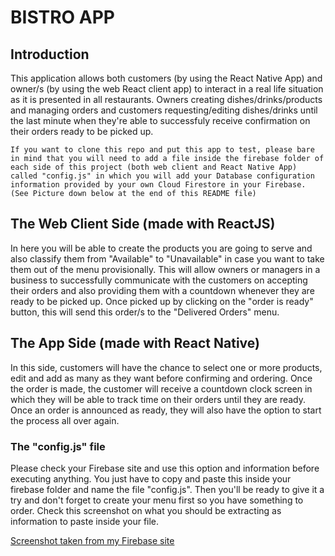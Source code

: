 # BISTRO APP

## Introduction

This application allows both customers (by using the React Native App) and owner/s (by using the web React client app) to interact in a real life situation as it is presented in all restaurants. Owners creating dishes/drinks/products and managing orders and customers requesting/editing dishes/drinks until the last minute when they're able to successfuly receive confirmation on their orders ready to be picked up.

`If you want to clone this repo and put this app to test, please bare in mind that you will need to add a file inside the firebase folder of each side of this project (both web client and React Native App) called "config.js" in which you will add your Database configuration information provided by your own Cloud Firestore in your Firebase. (See Picture down below at the end of this README file)`

## The Web Client Side (made with ReactJS)

In here you will be able to create the products you are going to serve and also classify them from "Available" to "Unavailable" in case you want to take them out of the menu provisionally. This will allow owners or managers in a business to successfully communicate with the customers on accepting their orders and also providing them with a countdown whenever they are ready to be picked up. Once picked up by clicking on the "order is ready" button, this will send this order/s to the "Delivered Orders" menu.

## The App Side (made with React Native)

In this side, customers will have the chance to select one or more products, edit and add as many as they want before confirming and ordering. Once the order is made, the customer will receive a countdown clock screen in which they will be able to track time on their orders until they are ready. Once an order is announced as ready, they will also have the option to start the process all over again.

### The "config.js" file

Please check your Firebase site and use this option and information before executing anything. You just have to copy and paste this inside your firebase folder and name the file "config.js". Then you'll be ready to give it a try and don't forget to create your menu first so you have something to order. Check this screenshot on what you should be extracting as information to paste inside your file.

[Screenshot taken from my Firebase site](./configImagen/config.jpg)